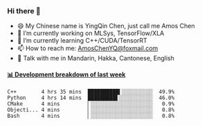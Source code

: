 ### Hi there 👋
- 😄 My Chinese name is YingQin Chen, just call me Amos Chen
- 🔭 I’m currently working on MLSys, TensorFlow/XLA
- 🌱 I’m currently learning C++/CUDA/TensorRT
- 📫 How to reach me: AmosChenYQ@foxmail.com
- 💬 Talk with me in Mandarin, Hakka, Cantonese, English

<!-- waka-box start -->
#### <a href="https://gist.github.com/becb911736b10de673d72f2a472b1e52" target="_blank">📊 Development breakdown of last week</a>
```text
C++        4 hrs 35 mins  ██████████▍░░░░░░░░░░  49.9%
Python     4 hrs 14 mins  █████████▋░░░░░░░░░░░  46.0%
CMake      4 mins         ▏░░░░░░░░░░░░░░░░░░░░   0.9%
Objecti... 4 mins         ▏░░░░░░░░░░░░░░░░░░░░   0.8%
Bash       4 mins         ▏░░░░░░░░░░░░░░░░░░░░   0.8%
```
<!-- waka-box end -->


<!--
**AmosChenYQ/AmosChenYQ** is a ✨ _special_ ✨ repository because its `README.md` (this file) appears on your GitHub profile.

Here are some ideas to get you started:

- 🔭 I’m currently working on 
- 🌱 I’m currently learning ...
- 👯 I’m looking to collaborate on ...
- 🤔 I’m looking for help with ...
- 📫 How to reach me: AmosChenYQ@foxmail.com
- 😄 Pronouns: ...
- ⚡ Fun fact: ...
-->
